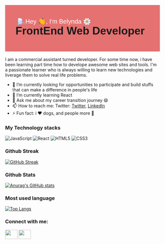 
<img alt="header image" src="https://github.com/Shimele/Shimele/blob/main/header.png"/>

I am a commercial assistant turned developer. For some time now, i have been learning part time how to develope awesome web sites and tools.
I'm a passionate learner who is always willing to learn new technologies and liverage them to solve real life problems.


- 🔭 I’m currently looking for opportunities to participate and build stuffs that can make a difference in people's life
- 🌱 I’m currently learning React
- 💬 Ask me about my career transition journey 😄
- 📫 How to reach me: Twitter: [Twitter](https://twitter.com/B_codiing), [LinkedIn](https://www.linkedin.com/in/belynda-bechem-agbor-b21517127/)
- ⚡ Fun fact: i :heart: dogs, and people more 🥰


### My Technology stacks
<img alt="JavaScript" src="https://img.shields.io/badge/javascript-%23323330.svg?style=for-the-badge&logo=javascript&logoColor=%23F7DF1E"/> <img alt="React" src="https://img.shields.io/badge/react-%2320232a.svg?style=for-the-badge&logo=react&logoColor=%2361DAFB"/> <img alt="HTML5" src="https://img.shields.io/badge/html5-%23E34F26.svg?style=for-the-badge&logo=html5&logoColor=white"/> <img alt="CSS3" src="https://img.shields.io/badge/css3-%231572B6.svg?style=for-the-badge&logo=css3&logoColor=white"/> 



### Github Streak
[![GitHub Streak](http://github-readme-streak-stats.herokuapp.com?user=Shimele&theme=radical)](https://git.io/streak-stats)
### Github Stats
[![Anurag's GitHub stats](https://github-readme-stats.vercel.app/api?username=Shimele&theme=omni)
](https://github.com/anuraghazra/github-readme-stats)
### Most used language
 [![Top Langs](https://github-readme-stats.vercel.app/api/top-langs/?username=shimele&layout=compact&theme=radical)](https://github.com/shimele/github-readme-stats)

<h3 align="left">Connect with me:</h3>
<p align="left">
<a href="your link" target="blank"><img align="center" src="https://cdn.jsdelivr.net/npm/simple-icons@3.0.1/icons/twitter.svg" alt="" height="30" width="40" /></a>
<a href="your link" target="blank"><img align="center" src="https://cdn.jsdelivr.net/npm/simple-icons@3.0.1/icons/linkedin.svg" alt="" height="30" width="40" /></a>
</p>
